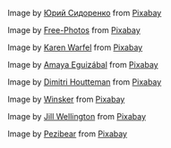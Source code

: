 Image by <a href="https://pixabay.com/users/Kirgiz03-6995361/?utm_source=link-attribution&amp;utm_medium=referral&amp;utm_campaign=image&amp;utm_content=2934720">Юрий Сидоренко</a> from <a href="https://pixabay.com/?utm_source=link-attribution&amp;utm_medium=referral&amp;utm_campaign=image&amp;utm_content=2934720">Pixabay</a>

Image by <a href="https://pixabay.com/photos/?utm_source=link-attribution&amp;utm_medium=referral&amp;utm_campaign=image&amp;utm_content=801826">Free-Photos</a> from <a href="https://pixabay.com/?utm_source=link-attribution&amp;utm_medium=referral&amp;utm_campaign=image&amp;utm_content=801826">Pixabay</a>

Image by <a href="https://pixabay.com/users/3194556-3194556/?utm_source=link-attribution&amp;utm_medium=referral&amp;utm_campaign=image&amp;utm_content=1903313">Karen Warfel</a> from <a href="https://pixabay.com/?utm_source=link-attribution&amp;utm_medium=referral&amp;utm_campaign=image&amp;utm_content=1903313">Pixabay</a>

Image by <a href="https://pixabay.com/users/amayaeguizabal-151412/?utm_source=link-attribution&amp;utm_medium=referral&amp;utm_campaign=image&amp;utm_content=1215140">Amaya Eguizábal</a> from <a href="https://pixabay.com/?utm_source=link-attribution&amp;utm_medium=referral&amp;utm_campaign=image&amp;utm_content=1215140">Pixabay</a>

Image by <a href="https://pixabay.com/users/Dimhou-5987327/?utm_source=link-attribution&amp;utm_medium=referral&amp;utm_campaign=image&amp;utm_content=2536662">Dimitri Houtteman</a> from <a href="https://pixabay.com/?utm_source=link-attribution&amp;utm_medium=referral&amp;utm_campaign=image&amp;utm_content=2536662">Pixabay</a>

Image by <a href="https://pixabay.com/users/Winsker-31470/?utm_source=link-attribution&amp;utm_medium=referral&amp;utm_campaign=image&amp;utm_content=423398">Winsker</a> from <a href="https://pixabay.com/?utm_source=link-attribution&amp;utm_medium=referral&amp;utm_campaign=image&amp;utm_content=423398">Pixabay</a>

Image by <a href="https://pixabay.com/users/JillWellington-334088/?utm_source=link-attribution&amp;utm_medium=referral&amp;utm_campaign=image&amp;utm_content=2323827">Jill Wellington</a> from <a href="https://pixabay.com/?utm_source=link-attribution&amp;utm_medium=referral&amp;utm_campaign=image&amp;utm_content=2323827">Pixabay</a>

Image by <a href="https://pixabay.com/users/Pezibear-526143/?utm_source=link-attribution&amp;utm_medium=referral&amp;utm_campaign=image&amp;utm_content=1123016">Pezibear</a> from <a href="https://pixabay.com/?utm_source=link-attribution&amp;utm_medium=referral&amp;utm_campaign=image&amp;utm_content=1123016">Pixabay</a>
